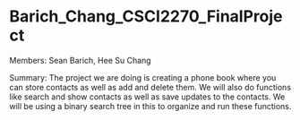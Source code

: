 # Barich_Chang_CSCI2270_FinalProject

Members: Sean Barich, Hee Su Chang

Summary:
  The project we are doing is creating a phone book where you can store contacts as well as add and delete them. We will also do functions like search and show contacts as well as save updates to the contacts. We will be using a binary search tree in this to organize and run these functions.

